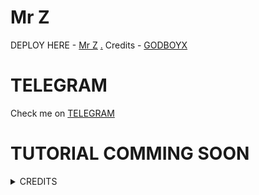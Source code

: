 # Mr Z

DEPLOY HERE - [Mr Z](https://dashboard.heroku.com/new?button-url=https%3A%2F%2Fgithub.com%2FGODBOYX%2FMr_Z&template=https%3A%2F%2Fgithub.com%2FGODBOYX%2Mr_Z)
[.](https://heroku.com/deploy)
Credits - [GODBOYX](https://t.me/GODBOYX)

# TELEGRAM
Check me on [TELEGRAM](https://t.me/MrZ_bot)
# TUTORIAL COMMING SOON

<details>
<summary> CREDITS </summary>
<h1> GODBOYX </h1>
</details>
